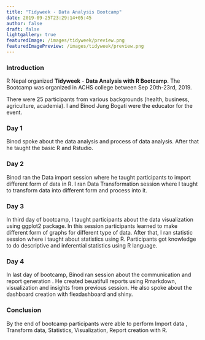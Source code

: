 ```yaml
---
title: "Tidyweek - Data Analysis Bootcamp"
date: 2019-09-25T23:29:14+05:45
author: false
draft: false
lightgallery: true
featuredImage: /images/tidyweek/preview.png
featuredImagePreview: /images/tidyweek/preview.png
---
```


### Introduction

R Nepal organized **Tidyweek** - **Data Analysis with R Bootcamp**. The Bootcamp was organized in ACHS college between Sep 20th-23rd, 2019.

There were 25 participants from various backgrounds (health, business, agriculture, academia). I and Binod Jung Bogati were the educator for the event. 

### Day 1

Binod spoke about the data analysis and process of data analysis. After that he taught the basic R and Rstudio.

### Day 2

Binod ran the Data import session where he taught participants to import different form of data in R. I ran Data Transformation session where I taught to transform data into different form and process into it.

### Day 3

In third day of bootcamp, I taught participants about the data visualization using ggplot2 package. In this session participants learned to make different form of graphs for different type of data. After that, I ran statistic session where i taught about statistics using R. Participants got knowledge to do descriptive and inferential statistics using R language.

### Day 4

In last day of bootcamp, Binod ran session about the communication and report generation . He created beuatifull reports using Rmarkdown, visualization and insights from previous session. He also spoke about the dashboard creation with flexdashboard and shiny.

### Conclusion

By the end of bootcamp participants were able to perform Import data , Transform data, Statistics, Visualization, Report creation with R.



